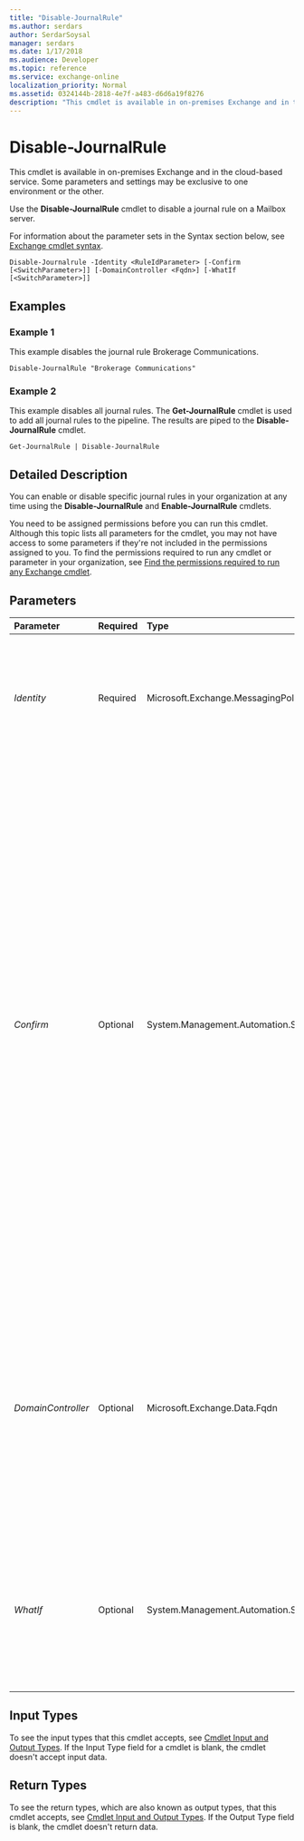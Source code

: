 ```yaml
---
title: "Disable-JournalRule"
ms.author: serdars
author: SerdarSoysal
manager: serdars
ms.date: 1/17/2018
ms.audience: Developer
ms.topic: reference
ms.service: exchange-online
localization_priority: Normal
ms.assetid: 0324144b-2818-4e7f-a483-d6d6a19f8276
description: "This cmdlet is available in on-premises Exchange and in the cloud-based service. Some parameters and settings may be exclusive to one environment or the other."
---
```


# Disable-JournalRule

This cmdlet is available in on-premises Exchange and in the cloud-based service. Some parameters and settings may be exclusive to one environment or the other. 
  
Use the **Disable-JournalRule** cmdlet to disable a journal rule on a Mailbox server.
  
For information about the parameter sets in the Syntax section below, see [Exchange cmdlet syntax](https://technet.microsoft.com/library/bb123552.aspx). 
  
```
Disable-Journalrule -Identity <RuleIdParameter> [-Confirm [<SwitchParameter>]] [-DomainController <Fqdn>] [-WhatIf [<SwitchParameter>]]

```

## Examples
<a name="Examples"> </a>

### Example 1

This example disables the journal rule Brokerage Communications.
  
```
Disable-JournalRule "Brokerage Communications"
```

### Example 2

This example disables all journal rules. The **Get-JournalRule** cmdlet is used to add all journal rules to the pipeline. The results are piped to the **Disable-JournalRule** cmdlet.
  
```
Get-JournalRule | Disable-JournalRule
```

## Detailed Description
<a name="DetailedDescription"> </a>

You can enable or disable specific journal rules in your organization at any time using the **Disable-JournalRule** and **Enable-JournalRule** cmdlets.
  
You need to be assigned permissions before you can run this cmdlet. Although this topic lists all parameters for the cmdlet, you may not have access to some parameters if they're not included in the permissions assigned to you. To find the permissions required to run any cmdlet or parameter in your organization, see [Find the permissions required to run any Exchange cmdlet](https://technet.microsoft.com/library/mt432940.aspx).
  
## Parameters
<a name="DetailedDescription"> </a>

|**Parameter**|**Required**|**Type**|**Description**|
|:-----|:-----|:-----|:-----|
| _Identity_ <br/> |Required  <br/> |Microsoft.Exchange.MessagingPolicies.Rules.Tasks.RuleIdParameter  <br/> |The  _Identity_ parameter specifies the journal rule you want to disable. Enter either the name or the GUID of the journal rule. You can omit this parameter label. <br/> |
| _Confirm_ <br/> |Optional  <br/> |System.Management.Automation.SwitchParameter  <br/> | The _Confirm_ switch specifies whether to show or hide the confirmation prompt. How this switch affects the cmdlet depends on if the cmdlet requires confirmation before proceeding. <br/>  Destructive cmdlets (for example, **Remove-\*** cmdlets) have a built-in pause that forces you to acknowledge the command before proceeding. For these cmdlets, you can skip the confirmation prompt by using this exact syntax: `-Confirm:$false`.  <br/>  Most other cmdlets (for example, **New-\*** and **Set-\*** cmdlets) don't have a built-in pause. For these cmdlets, specifying the _Confirm_ switch without a value introduces a pause that forces you acknowledge the command before proceeding. <br/> |
| _DomainController_ <br/> |Optional  <br/> |Microsoft.Exchange.Data.Fqdn  <br/> |This parameter is available only in on-premises Exchange.  <br/> The  _DomainController_ parameter specifies the domain controller that's used by this cmdlet to read data from or write data to Active Directory. You identify the domain controller by its fully qualified domain name (FQDN). For example, `dc01.contoso.com`.  <br/> |
| _WhatIf_ <br/> |Optional  <br/> |System.Management.Automation.SwitchParameter  <br/> |The  _WhatIf_ switch simulates the actions of the command. You can use this switch to view the changes that would occur without actually applying those changes. You don't need to specify a value with this switch. <br/> |
   
## Input Types
<a name="InputTypes"> </a>

To see the input types that this cmdlet accepts, see [Cmdlet Input and Output Types](http://go.microsoft.com/fwlink/p/?linkId=616387). If the Input Type field for a cmdlet is blank, the cmdlet doesn't accept input data. 
  
## Return Types
<a name="ReturnTypes"> </a>

To see the return types, which are also known as output types, that this cmdlet accepts, see [Cmdlet Input and Output Types](http://go.microsoft.com/fwlink/p/?linkId=616387). If the Output Type field is blank, the cmdlet doesn't return data. 
  

